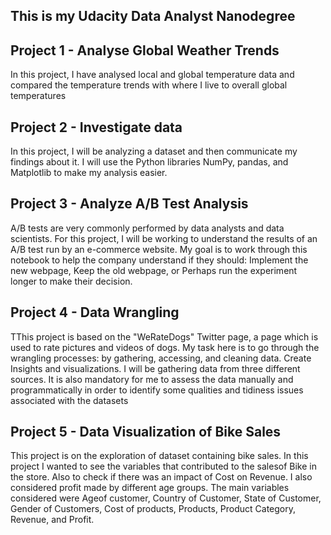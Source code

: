 ## This is my  Udacity Data Analyst Nanodegree

## Project 1 - Analyse Global Weather Trends
In this project, I have analysed local and global temperature data and compared the temperature trends with where I live to overall global temperatures

## Project 2 - Investigate data
In this project, I will  be analyzing a dataset and then communicate my findings about it. I will use the Python libraries NumPy, pandas, and Matplotlib to make my analysis easier.

## Project 3 - Analyze A/B Test Analysis
A/B tests are very commonly performed by data analysts and data scientists. For this project, I will be working to understand the results of an A/B test run by an e-commerce website. My goal is to work through this notebook to help the company understand if they should:
Implement the new webpage,
Keep the old webpage, or
Perhaps run the experiment longer to make their decision.

## Project 4 - Data Wrangling
TThis project is based on the "WeRateDogs" Twitter page, a page which is used to rate pictures and  videos of dogs. My task here is to go through the wrangling processes: by gathering, accessing, and cleaning data. Create Insights and visualizations. I will be gathering data from three different sources. 
It is also mandatory for me to assess the data manually and programmatically in order to identify some qualities and tidiness issues associated with the datasets

## Project 5 - Data Visualization of Bike Sales
This project is on the exploration of dataset containing bike sales.
In this project I wanted to see the variables that contributed to the salesof Bike in the store. Also to check if there was an impact of Cost on Revenue. I also considered profit made by different age groups. The main variables considered were Ageof customer, Country of Customer, State of Customer, Gender of Customers, Cost of products, Products, Product Category, Revenue, and Profit.
